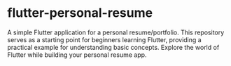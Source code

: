 # flutter-personal-resume
A simple Flutter application for a personal resume/portfolio. This repository serves as a starting point for beginners learning Flutter, providing a practical example for understanding basic concepts. Explore the world of Flutter while building your personal resume app.
